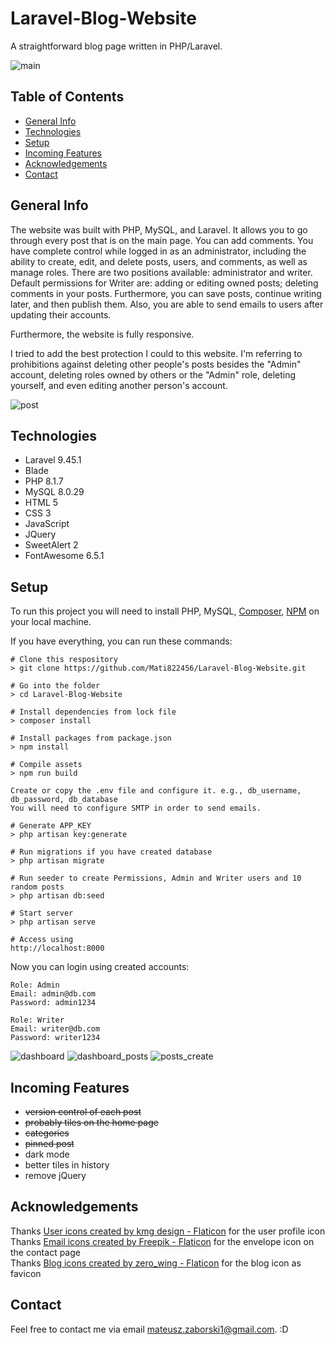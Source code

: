 # Laravel-Blog-Website

A straightforward blog page written in PHP/Laravel.

![main](https://github.com/Mati822456/Laravel-Blog-Website/assets/103435077/8221ef38-b163-4482-9864-e86c2a6df1da)

## Table of Contents

-   [General Info](#general-info)
-   [Technologies](#technologies)
-   [Setup](#setup)
-   [Incoming Features](#incoming-features)
-   [Acknowledgements](#acknowledgements)
-   [Contact](#contact)

## General Info

The website was built with PHP, MySQL, and Laravel. It allows you to go through every post that is on the main page. You can add comments. You have complete control while logged in as an administrator, including the ability to create, edit, and delete posts, users, and comments, as well as manage roles. There are two positions available: administrator and writer. Default permissions for Writer are: adding or editing owned posts; deleting comments in your posts. Furthermore, you can save posts, continue writing later, and then publish them. Also, you are able to send emails to users after updating their accounts.

Furthermore, the website is fully responsive.

I tried to add the best protection I could to this website. I'm referring to prohibitions against deleting other people's posts besides the "Admin" account, deleting roles owned by others or the "Admin" role, deleting yourself, and even editing another person's account.

![post](https://github.com/Mati822456/Laravel-Blog-Website/assets/103435077/a460068f-e71e-4896-a433-b84594f87533)

## Technologies

-   Laravel 9.45.1
-   Blade
-   PHP 8.1.7
-   MySQL 8.0.29
-   HTML 5
-   CSS 3
-   JavaScript
-   JQuery
-   SweetAlert 2
-   FontAwesome 6.5.1

## Setup

To run this project you will need to install PHP, MySQL, [Composer](https://getcomposer.org/download/), [NPM](https://www.npmjs.com/package/npm) on your local machine.

If you have everything, you can run these commands:

```
# Clone this respository
> git clone https://github.com/Mati822456/Laravel-Blog-Website.git

# Go into the folder
> cd Laravel-Blog-Website

# Install dependencies from lock file
> composer install

# Install packages from package.json
> npm install

# Compile assets
> npm run build
```

`Create or copy the .env file and configure it. e.g., db_username, db_password, db_database`
</br>
`You will need to configure SMTP in order to send emails.`

```
# Generate APP_KEY
> php artisan key:generate

# Run migrations if you have created database
> php artisan migrate

# Run seeder to create Permissions, Admin and Writer users and 10 random posts
> php artisan db:seed

# Start server
> php artisan serve

# Access using
http://localhost:8000
```

Now you can login using created accounts:

```
Role: Admin
Email: admin@db.com
Password: admin1234

Role: Writer
Email: writer@db.com
Password: writer1234
```

![dashboard](https://github.com/Mati822456/Laravel-Blog-Website/assets/103435077/c3d756c1-fda3-4a91-93a6-102acbc32103)
![dashboard_posts](https://github.com/Mati822456/Laravel-Blog-Website/assets/103435077/a4b8fc70-4fed-4785-ad78-ee13e8a0d663)
![posts_create](https://github.com/Mati822456/Laravel-Blog-Website/assets/103435077/c7e3ce79-7df2-48ea-92ff-b76fdbbbf0e7)

## Incoming Features

-   ~~version control of each post~~
-   ~~probably tiles on the home page~~
-   ~~categories~~
-   ~~pinned post~~
-   dark mode
-   better tiles in history
-   remove jQuery

## Acknowledgements

Thanks <a href="https://www.flaticon.com/free-icons/user" title="user icons">User icons created by kmg design - Flaticon</a> for the user profile icon</br>
Thanks <a href="https://www.flaticon.com/free-icons/email" title="email icons">Email icons created by Freepik - Flaticon</a> for the envelope icon on the contact page</br>
Thanks <a href="https://www.flaticon.com/free-icons/blog" title="blog icons">Blog icons created by zero_wing - Flaticon</a> for the blog icon as favicon</br>

## Contact

Feel free to contact me via email mateusz.zaborski1@gmail.com. :D
